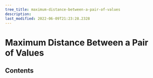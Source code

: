 ```yaml
---
tree_title: maximum-distance-between-a-pair-of-values
description: 
last_modified: 2022-06-09T21:23:28.2328
---
```


# Maximum Distance Between a Pair of Values

## Contents
